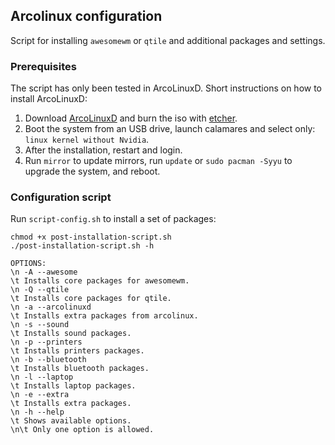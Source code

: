 ## Arcolinux configuration

Script for installing `awesomewm` or `qtile` and additional packages and settings.

### Prerequisites 

The script has only been tested in ArcoLinuxD. Short instructions on how to install ArcoLinuxD:

1. Download [ArcoLinuxD](https://arcolinux.info/download/) and burn the iso with [etcher](https://github.com/balena-io/etcher).
2. Boot the system from an USB drive, launch calamares and select only: `linux kernel without Nvidia`.
3. After the installation, restart and login.
4. Run `mirror` to update mirrors, run `update` or `sudo pacman -Syyu` to upgrade the system, and reboot.

### Configuration script

Run `script-config.sh` to install a set of packages:

```
chmod +x post-installation-script.sh
./post-installation-script.sh -h

OPTIONS:
\n -A --awesome
\t Installs core packages for awesomewm.
\n -Q --qtile
\t Installs core packages for qtile.
\n -a --arcolinuxd
\t Installs extra packages from arcolinux.
\n -s --sound
\t Installs sound packages.
\n -p --printers
\t Installs printers packages.
\n -b --bluetooth
\t Installs bluetooth packages.
\n -l --laptop
\t Installs laptop packages.
\n -e --extra
\t Installs extra packages.
\n -h --help
\t Shows available options.
\n\t Only one option is allowed.
```



